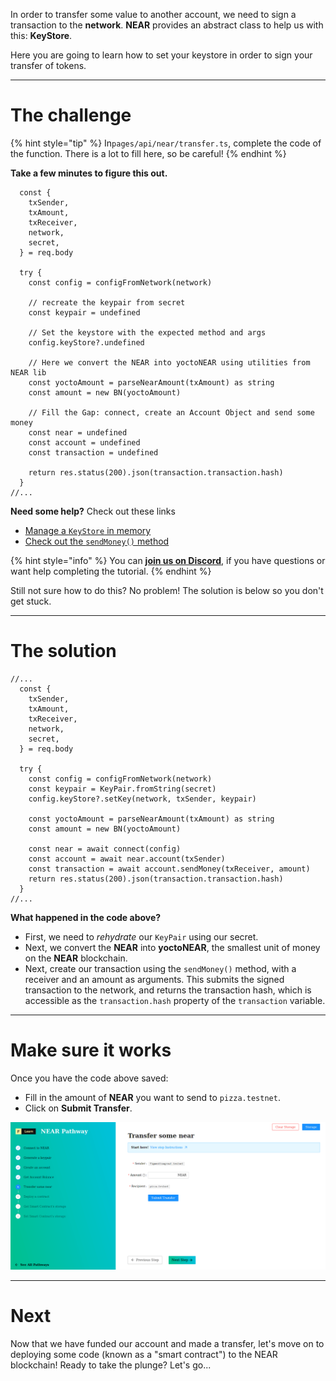 In order to transfer some value to another account, we need to sign a transaction to the **network**. **NEAR** provides an abstract class to help us with this: **KeyStore**.

Here you are going to learn how to set your keystore in order to sign your transfer of tokens.

----------------------------------

# The challenge

{% hint style="tip" %}
In`pages/api/near/transfer.ts`, complete the code of the function. There is a lot to fill here, so be careful!
{% endhint %}

**Take a few minutes to figure this out.**

```tsx
  const {
    txSender,
    txAmount,
    txReceiver,
    network,
    secret,
  } = req.body

  try {
    const config = configFromNetwork(network)

    // recreate the keypair from secret
    const keypair = undefined
  
    // Set the keystore with the expected method and args
    config.keyStore?.undefined

    // Here we convert the NEAR into yoctoNEAR using utilities from NEAR lib
    const yoctoAmount = parseNearAmount(txAmount) as string
    const amount = new BN(yoctoAmount) 

    // Fill the Gap: connect, create an Account Object and send some money
    const near = undefined
    const account = undefined
    const transaction = undefined

    return res.status(200).json(transaction.transaction.hash)
  } 
//...
```

**Need some help?** Check out these links
* [Manage a `KeyStore` in memory](https://near.github.io/near-api-js/classes/key_stores_in_memory_key_store.inmemorykeystore.html)  
* [Check out the `sendMoney()` method](https://near.github.io/near-api-js/classes/account.account-1.html#sendmoney)

{% hint style="info" %}
You can [**join us on Discord**](https://discord.gg/fszyM7K), if you have questions or want help completing the tutorial.
{% endhint %}

Still not sure how to do this? No problem! The solution is below so you don't get stuck.

----------------------------------

# The solution

```tsx
//...
  const {
    txSender,
    txAmount,
    txReceiver,
    network,
    secret,
  } = req.body

  try {
    const config = configFromNetwork(network)
    const keypair = KeyPair.fromString(secret)
    config.keyStore?.setKey(network, txSender, keypair) 

    const yoctoAmount = parseNearAmount(txAmount) as string
    const amount = new BN(yoctoAmount) 

    const near = await connect(config)
    const account = await near.account(txSender)
    const transaction = await account.sendMoney(txReceiver, amount)
    return res.status(200).json(transaction.transaction.hash)
  } 
//...
```

**What happened in the code above?**
* First, we need to *rehydrate* our `KeyPair` using our secret.
* Next, we convert the **NEAR** into **yoctoNEAR**, the smallest unit of money on the **NEAR** blockchain.
* Next, create our transaction using the `sendMoney()` method, with a receiver and an amount as arguments. This submits the signed transaction to the network, and returns the transaction hash, which is accessible as the `transaction.hash` property of the `transaction` variable. 

----------------------------------

# Make sure it works

Once you have the code above saved:
* Fill in the amount of **NEAR** you want to send to `pizza.testnet`.
* Click on **Submit Transfer**.

![](../../../.gitbook/assets/pathways/near/near-transfer.gif)

----------------------------------

# Next

Now that we have funded our account and made a transfer, let's move on to deploying some code (known as a "smart contract") to the NEAR blockchain! Ready to take the plunge? Let's go... 
